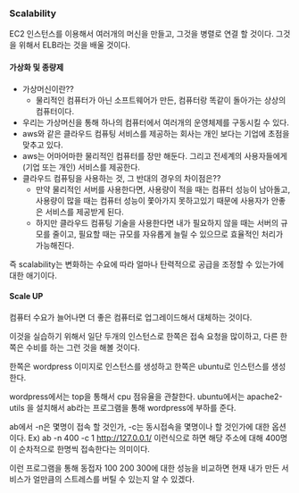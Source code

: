 ### Scalability
EC2 인스턴스를 이용해서 여러개의 머신을 만들고, 그것을 병렬로 연결 할 것이다. 그것을 위해서 ELB라는 것을 배울 것이다.

#### 가상화 및 종량제
- 가상머신이란??
	- 물리적인 컴퓨터가 아닌 소프트웨어가 만든, 컴퓨터랑 똑같이 돌아가는 상상의 컴퓨터이다.
- 우리는 가상머신을 통해 하나의 컴퓨터에서 여러개의 운영체제를 구동시킬 수 있다.
- aws와 같은 클라우드 컴퓨팅 서비스를 제공하는 회사는 개인 보다는 기업에 초점을 맞추고 있다.
- aws는 어마어마한 물리적인 컴퓨터를 장만 해둔다. 그리고 전세계의 사용자들에게(기업 또는 개인) 서비스를 제공한다.
- 클라우드 컴퓨팅을 사용하는 것, 그 반대의 경우의 차이점은??
	- 만약 물리적인 서버를 사용한다면, 사용량이 적을 때는 컴퓨터 성능이 남아돌고, 사용량이 많을 때는 컴퓨터 성능이 쫓아가지 못하고있기 때문에 사용자가 안좋은 서비스를 제공받게 된다.
	- 하지만 클라우드 컴퓨팅 기술을 사용한다면 내가 필요하지 않을 때는 서버의 규모를 줄이고, 필요할 때는 규모를 자유롭게 늘릴 수 있으므로 효율적인 처리가 가능해진다.

즉 scalability는 변화하는 수요에 따라 얼마나 탄력적으로 공급을 조정할 수 있는가에 대한 애기이다.

#### Scale UP
컴퓨터 수요가 늘어나면 더 좋은 컴퓨터로 업그레이드해서 대체하는 것이다.

이것을 실습하기 위해서 일단 두개의 인스턴스로 한쪽은 접속 요청을 많이하고, 다른 한쪽은 수비를 하는 그런 것을 해볼 것이다.

한쪽은 wordpress 이미지로 인스턴스를 생성하고 한쪽은 ubuntu로 인스턴스를 생성한다.

wordpress에서는 top을 통해서 cpu 점유율을 관찰한다.
ubuntu에서는 apache2-utils 을 설치해서 ab라는 프로그램을 통해 wordpress에 부하를 준다.

ab에서 -n은 몇명이 접속 할 것인가, -c는 동시접속을 몇명이나 할 것인가에 대한 옵션이다.
Ex) ab -n 400 -c 1 http://127.0.0.1/ 이런식으로 하면 해당 주소에 대해 400명이 순차적으로 한명씩 접속한다는 의미이다.

이런 프로그램을 통해 동접자 100 200 300에 대한 성능을 비교하면 현재 내가 만든 서비스가 얼만큼의 스트레스를 버틸 수 있는지 알 수 있겠다.